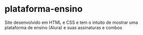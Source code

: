 # plataforma-ensino
Site desenvolvido em HTML e CSS e tem o intuito de mostrar uma plataforma de ensino (Alura) e suas assinaturas e combos
